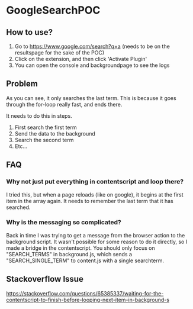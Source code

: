 # GoogleSearchPOC 

## How to use?

1. Go to https://www.google.com/search?q=a (needs to be on the resultspage for the sake of the POC)
2. Click on the extension, and then click 'Activate Plugin'
3. You can open the console and backgroundpage to see the logs

## Problem

As you can see, it only searches the last term. This is because it goes through the for-loop really fast, and ends there.

It needs to do this in steps. 
1. First search the first term
2. Send the data to the background
3. Search the second term
4. Etc...


## FAQ

### Why not just put everything in contentscript and loop there?

I tried this, but when a page reloads (like on google), it begins at the first item in the array again. It needs to remember the last term that it has searched.

### Why is the messaging so complicated?

Back in time I was trying to get a message from the browser action to the background script. It wasn't possible for some reason to do it directly, so I made a bridge in the contentscript. You should only focus on "SEARCH_TERMS" in background.js, which sends a "SEARCH_SINGLE_TERM" to content.js with a single searchterm.


## Stackoverflow Issue

https://stackoverflow.com/questions/65385337/waiting-for-the-contentscript-to-finish-before-looping-next-item-in-background-s
